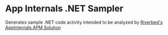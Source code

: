 # App Internals .NET Sampler
Generates sample .NET code activity intended to be analyzed by [Riverbed's AppInternals APM Solution](http://www.riverbed.com/products/performance-management-control/application-performance-management/apm-software.html)
